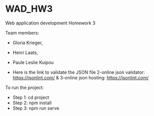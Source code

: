 # WAD_HW3
Web application development Homework 3

Team members:
* Gloria Krieger,
* Henri Laats,
* Paule Leslie Kuipou


* Here is the link to validate the JSON file 2-online json validator: https://jsonlint.com/ &
3-online json hosting: https://jsonlint.com/

To run the project:
* Step 1: cd project
* Step 2: npm install
* Step 3: npm run serve
